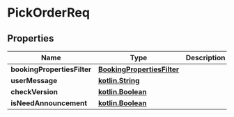 # PickOrderReq

## Properties
Name | Type | Description | Notes
------------ | ------------- | ------------- | -------------
**bookingPropertiesFilter** | [**BookingPropertiesFilter**](BookingPropertiesFilter.md) |  |  [optional]
**userMessage** | [**kotlin.String**](.md) |  |  [optional]
**checkVersion** | [**kotlin.Boolean**](.md) |  |  [optional]
**isNeedAnnouncement** | [**kotlin.Boolean**](.md) |  |  [optional]
